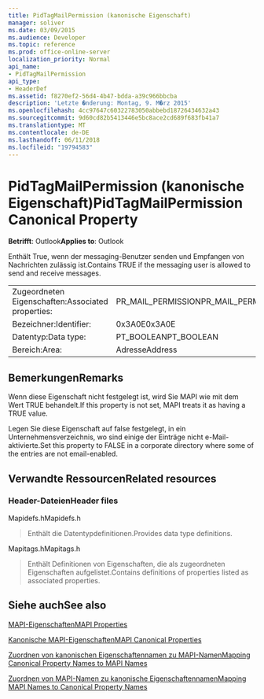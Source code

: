 ```yaml
---
title: PidTagMailPermission (kanonische Eigenschaft)
manager: soliver
ms.date: 03/09/2015
ms.audience: Developer
ms.topic: reference
ms.prod: office-online-server
localization_priority: Normal
api_name:
- PidTagMailPermission
api_type:
- HeaderDef
ms.assetid: f8270ef2-56d4-4b47-bdda-a39c966bbcba
description: 'Letzte �nderung: Montag, 9. M�rz 2015'
ms.openlocfilehash: 4cc97647c60322783050abbebd18726434632a43
ms.sourcegitcommit: 9d60cd82b5413446e5bc8ace2cd689f683fb41a7
ms.translationtype: MT
ms.contentlocale: de-DE
ms.lasthandoff: 06/11/2018
ms.locfileid: "19794583"
---
```

# <a name="pidtagmailpermission-canonical-property"></a><span data-ttu-id="2e6a0-103">PidTagMailPermission (kanonische Eigenschaft)</span><span class="sxs-lookup"><span data-stu-id="2e6a0-103">PidTagMailPermission Canonical Property</span></span>

  
  
<span data-ttu-id="2e6a0-104">**Betrifft**: Outlook</span><span class="sxs-lookup"><span data-stu-id="2e6a0-104">**Applies to**: Outlook</span></span> 
  
<span data-ttu-id="2e6a0-105">Enthält True, wenn der messaging-Benutzer senden und Empfangen von Nachrichten zulässig ist.</span><span class="sxs-lookup"><span data-stu-id="2e6a0-105">Contains TRUE if the messaging user is allowed to send and receive messages.</span></span> 
  
|||
|:-----|:-----|
|<span data-ttu-id="2e6a0-106">Zugeordneten Eigenschaften:</span><span class="sxs-lookup"><span data-stu-id="2e6a0-106">Associated properties:</span></span>  <br/> |<span data-ttu-id="2e6a0-107">PR_MAIL_PERMISSION</span><span class="sxs-lookup"><span data-stu-id="2e6a0-107">PR_MAIL_PERMISSION</span></span>  <br/> |
|<span data-ttu-id="2e6a0-108">Bezeichner:</span><span class="sxs-lookup"><span data-stu-id="2e6a0-108">Identifier:</span></span>  <br/> |<span data-ttu-id="2e6a0-109">0x3A0E</span><span class="sxs-lookup"><span data-stu-id="2e6a0-109">0x3A0E</span></span>  <br/> |
|<span data-ttu-id="2e6a0-110">Datentyp:</span><span class="sxs-lookup"><span data-stu-id="2e6a0-110">Data type:</span></span>  <br/> |<span data-ttu-id="2e6a0-111">PT_BOOLEAN</span><span class="sxs-lookup"><span data-stu-id="2e6a0-111">PT_BOOLEAN</span></span>  <br/> |
|<span data-ttu-id="2e6a0-112">Bereich:</span><span class="sxs-lookup"><span data-stu-id="2e6a0-112">Area:</span></span>  <br/> |<span data-ttu-id="2e6a0-113">Adresse</span><span class="sxs-lookup"><span data-stu-id="2e6a0-113">Address</span></span>  <br/> |
   
## <a name="remarks"></a><span data-ttu-id="2e6a0-114">Bemerkungen</span><span class="sxs-lookup"><span data-stu-id="2e6a0-114">Remarks</span></span>

<span data-ttu-id="2e6a0-115">Wenn diese Eigenschaft nicht festgelegt ist, wird Sie MAPI wie mit dem Wert TRUE behandelt.</span><span class="sxs-lookup"><span data-stu-id="2e6a0-115">If this property is not set, MAPI treats it as having a TRUE value.</span></span> 
  
<span data-ttu-id="2e6a0-116">Legen Sie diese Eigenschaft auf false festgelegt, in ein Unternehmensverzeichnis, wo sind einige der Einträge nicht e-Mail-aktivierte.</span><span class="sxs-lookup"><span data-stu-id="2e6a0-116">Set this property to FALSE in a corporate directory where some of the entries are not email-enabled.</span></span> 
  
## <a name="related-resources"></a><span data-ttu-id="2e6a0-117">Verwandte Ressourcen</span><span class="sxs-lookup"><span data-stu-id="2e6a0-117">Related resources</span></span>

### <a name="header-files"></a><span data-ttu-id="2e6a0-118">Header-Dateien</span><span class="sxs-lookup"><span data-stu-id="2e6a0-118">Header files</span></span>

<span data-ttu-id="2e6a0-119">Mapidefs.h</span><span class="sxs-lookup"><span data-stu-id="2e6a0-119">Mapidefs.h</span></span>
  
> <span data-ttu-id="2e6a0-120">Enthält die Datentypdefinitionen.</span><span class="sxs-lookup"><span data-stu-id="2e6a0-120">Provides data type definitions.</span></span>
    
<span data-ttu-id="2e6a0-121">Mapitags.h</span><span class="sxs-lookup"><span data-stu-id="2e6a0-121">Mapitags.h</span></span>
  
> <span data-ttu-id="2e6a0-122">Enthält Definitionen von Eigenschaften, die als zugeordneten Eigenschaften aufgelistet.</span><span class="sxs-lookup"><span data-stu-id="2e6a0-122">Contains definitions of properties listed as associated properties.</span></span>
    
## <a name="see-also"></a><span data-ttu-id="2e6a0-123">Siehe auch</span><span class="sxs-lookup"><span data-stu-id="2e6a0-123">See also</span></span>



[<span data-ttu-id="2e6a0-124">MAPI-Eigenschaften</span><span class="sxs-lookup"><span data-stu-id="2e6a0-124">MAPI Properties</span></span>](mapi-properties.md)
  
[<span data-ttu-id="2e6a0-125">Kanonische MAPI-Eigenschaften</span><span class="sxs-lookup"><span data-stu-id="2e6a0-125">MAPI Canonical Properties</span></span>](mapi-canonical-properties.md)
  
[<span data-ttu-id="2e6a0-126">Zuordnen von kanonischen Eigenschaftennamen zu MAPI-Namen</span><span class="sxs-lookup"><span data-stu-id="2e6a0-126">Mapping Canonical Property Names to MAPI Names</span></span>](mapping-canonical-property-names-to-mapi-names.md)
  
[<span data-ttu-id="2e6a0-127">Zuordnen von MAPI-Namen zu kanonische Eigenschaftennamen</span><span class="sxs-lookup"><span data-stu-id="2e6a0-127">Mapping MAPI Names to Canonical Property Names</span></span>](mapping-mapi-names-to-canonical-property-names.md)

